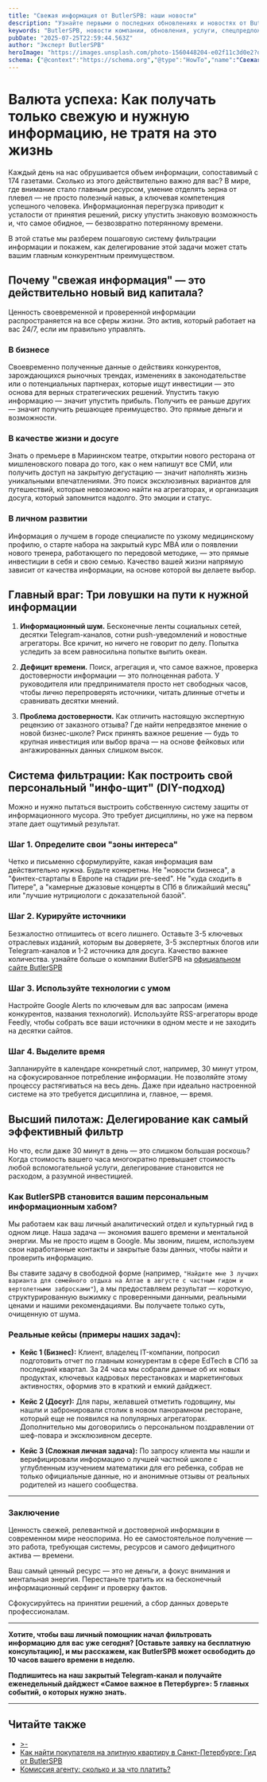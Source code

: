 ```yaml
---
title: "Свежая информация от ButlerSPB: наши новости"
description: "Узнайте первыми о последних обновлениях и новостях от ButlerSPB. В этой статье мы делимся свежей информацией о наших услугах, специальных предложениях и событиях."
keywords: "ButlerSPB, новости компании, обновления, услуги, спецпредложения, Санкт-Петербург, свежая информация"
pubDate: "2025-07-25T22:59:44.563Z"
author: "Эксперт ButlerSPB"
heroImage: "https://images.unsplash.com/photo-1560448204-e02f11c3d0e2?q=80&w=2070&auto=format&fit=crop"
schema: {"@context":"https://schema.org","@type":"HowTo","name":"Свежая информация от ButlerSPB: наши новости","description":"Узнайте первыми о последних обновлениях и новостях от ButlerSPB. В этой статье мы делимся свежей информацией о наших услугах, специальных предложениях и событиях.","image":{"@type":"ImageObject","url":"https://images.unsplash.com/photo-1560448204-e02f11c3d0e2?q=80&w=2070&auto=format&fit=crop"},"aggregateRating":{"@type":"AggregateRating","ratingValue":"5.0","reviewCount":364,"bestRating":"5","worstRating":"1"},"publisher":{"@type":"Organization","name":"Блог ButlerSPB","logo":{"@type":"ImageObject","url":"https://butlerspb-blog.netlify.app/favicon.ico"}},"mainEntityOfPage":{"@type":"WebPage","@id":"https://butlerspb-blog.netlify.app/blog/svezhaya-informaciya/"}}
---
```

# Валюта успеха: Как получать только свежую и нужную информацию, не тратя на это жизнь

Каждый день на нас обрушивается объем информации, сопоставимый с 174 газетами. Сколько из этого действительно важно для вас? В мире, где внимание стало главным ресурсом, умение отделять зерна от плевел — не просто полезный навык, а ключевая компетенция успешного человека. Информационная перегрузка приводит к усталости от принятия решений, риску упустить знаковую возможность и, что самое обидное, — безвозвратно потерянному времени.

В этой статье мы разберем пошаговую систему фильтрации информации и покажем, как делегирование этой задачи может стать вашим главным конкурентным преимуществом.

## Почему "свежая информация" — это действительно новый вид капитала?

Ценность своевременной и проверенной информации распространяется на все сферы жизни. Это актив, который работает на вас 24/7, если им правильно управлять.

### В бизнесе
Своевременно полученные данные о действиях конкурентов, зарождающихся рыночных трендах, изменениях в законодательстве или о потенциальных партнерах, которые ищут инвестиции — это основа для верных стратегических решений. Упустить такую информацию — значит упустить прибыль. Получить ее раньше других — значит получить решающее преимущество. Это прямые деньги и возможности.

### В качестве жизни и досуге
Знать о премьере в Мариинском театре, открытии нового ресторана от мишленовского повара до того, как о нем напишут все СМИ, или получить доступ на закрытую дегустацию — значит наполнять жизнь уникальными впечатлениями. Это поиск эксклюзивных вариантов для путешествий, которые невозможно найти на агрегаторах, и организация досуга, который запомнится надолго. Это эмоции и статус.

### В личном развитии
Информация о лучшем в городе специалисте по узкому медицинскому профилю, о старте набора на закрытый курс MBA или о появлении нового тренера, работающего по передовой методике, — это прямые инвестиции в себя и свою семью. Качество вашей жизни напрямую зависит от качества информации, на основе которой вы делаете выбор.

## Главный враг: Три ловушки на пути к нужной информации

1.  **Информационный шум.** Бесконечные ленты социальных сетей, десятки Telegram-каналов, сотни push-уведомлений и новостные агрегаторы. Все кричит, но ничего не говорит по делу. Попытка уследить за всем равносильна попытке выпить океан.

2.  **Дефицит времени.** Поиск, агрегация и, что самое важное, проверка достоверности информации — это полноценная работа. У руководителя или предпринимателя просто нет свободных часов, чтобы лично перепроверять источники, читать длинные отчеты и сравнивать десятки мнений.

3.  **Проблема достоверности.** Как отличить настоящую экспертную рецензию от заказного отзыва? Где найти непредвзятое мнение о новой бизнес-школе? Риск принять важное решение — будь то крупная инвестиция или выбор врача — на основе фейковых или ангажированных данных слишком высок.

## Система фильтрации: Как построить свой персональный "инфо-щит" (DIY-подход)

Можно и нужно пытаться выстроить собственную систему защиты от информационного мусора. Это требует дисциплины, но уже на первом этапе дает ощутимый результат.

### Шаг 1. Определите свои "зоны интереса"
Четко и письменно сформулируйте, какая информация вам действительно нужна. Будьте конкретны. Не "новости бизнеса", а "финтех-стартапы в Европе на стадии pre-seed". Не "куда сходить в Питере", а "камерные джазовые концерты в СПб в ближайший месяц" или "лучшие нутрициологи с доказательной базой".

### Шаг 2. Курируйте источники
Безжалостно отпишитесь от всего лишнего. Оставьте 3-5 ключевых отраслевых изданий, которым вы доверяете, 3-5 экспертных блогов или Telegram-каналов и 1-2 источника для досуга. Качество важнее количества. узнайте больше о компании ButlerSPB на <a href="https://butlerspb.ru/o-nas" target="_blank" rel="nofollow">официальном сайте ButlerSPB</a>

### Шаг 3. Используйте технологии с умом
Настройте Google Alerts по ключевым для вас запросам (имена конкурентов, названия технологий). Используйте RSS-агрегаторы вроде Feedly, чтобы собрать все ваши источники в одном месте и не заходить на десятки сайтов.

### Шаг 4. Выделите время
Запланируйте в календаре конкретный слот, например, 30 минут утром, на сфокусированное потребление информации. Не позволяйте этому процессу растягиваться на весь день. Даже при идеально настроенной системе на это требуется дисциплина и, главное, — время.

## Высший пилотаж: Делегирование как самый эффективный фильтр

Но что, если даже 30 минут в день — это слишком большая роскошь? Когда стоимость вашего часа многократно превышает стоимость любой вспомогательной услуги, делегирование становится не расходом, а разумной инвестицией.

### Как ButlerSPB становится вашим персональным информационным хабом?
Мы работаем как ваш личный аналитический отдел и культурный гид в одном лице. Наша задача — экономия вашего времени и ментальной энергии. Мы не просто ищем в Google. Мы звоним, пишем, используем свои наработанные контакты и закрытые базы данных, чтобы найти и проверить информацию.

Вы ставите задачу в свободной форме (например, `"Найдите мне 3 лучших варианта для семейного отдыха на Алтае в августе с частным гидом и вертолетными забросками"`), а мы предоставляем результат — короткую, структурированную выжимку с проверенными данными, реальными ценами и нашими рекомендациями. Вы получаете только суть, очищенную от шума.

### Реальные кейсы (примеры наших задач):
*   **Кейс 1 (Бизнес):** Клиент, владелец IT-компании, попросил подготовить отчет по главным конкурентам в сфере EdTech в СПб за последний квартал. За 24 часа мы собрали данные об их новых продуктах, ключевых кадровых перестановках и маркетинговых активностях, оформив это в краткий и емкий дайджест.

*   **Кейс 2 (Досуг):** Для пары, желавшей отметить годовщину, мы нашли и забронировали столик в новом панорамном ресторане, который еще не появился на популярных агрегаторах. Дополнительно мы договорились о персональном поздравлении от шеф-повара и эксклюзивном десерте.

*   **Кейс 3 (Сложная личная задача):** По запросу клиента мы нашли и верифицировали информацию о лучшей частной школе с углубленным изучением математики для его ребенка, собрав не только официальные данные, но и анонимные отзывы от реальных родителей из нашего сообщества.

---

### Заключение

Ценность свежей, релевантной и достоверной информации в современном мире неоспорима. Но ее самостоятельное получение — это работа, требующая системы, ресурсов и самого дефицитного актива — времени.

Ваш самый ценный ресурс — это не деньги, а фокус внимания и ментальная энергия. Перестаньте тратить их на бесконечный информационный серфинг и проверку фактов.

Сфокусируйтесь на принятии решений, а сбор данных доверьте профессионалам.

---

**Хотите, чтобы ваш личный помощник начал фильтровать информацию для вас уже сегодня? [Оставьте заявку на бесплатную консультацию], и мы расскажем, как ButlerSPB может освободить до 10 часов вашего времени в неделю.**

**Подпишитесь на наш закрытый Telegram-канал и получайте еженедельный дайджест «Самое важное в Петербурге»: 5 главных событий, о которых нужно знать.**

---

## Читайте также

*   [>-](/blog/prodvizhenie-apartamentov-cherez-gorodskie-meropriyatiya-i-festivali/)
*   [Как найти покупателя на элитную квартиру в Санкт-Петербурге: Гид от ButlerSPB](/blog/kak-nayti-pokupatelya-na-elitnuyu-kvartiru-v-sankt-peterburge/)
*   [Комиссия агенту: сколько и за что платить?](/blog/komissiya-agentu/)

